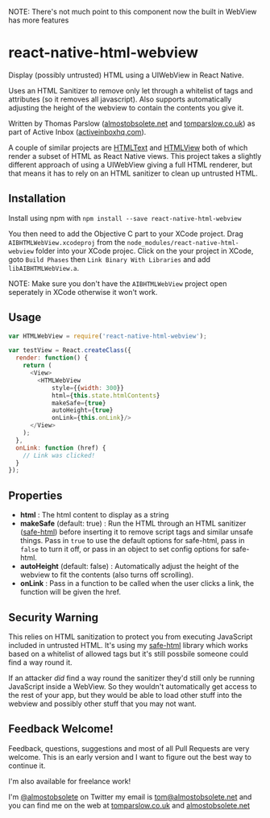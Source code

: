NOTE: There's not much point to this component now the built in WebView has more features

# react-native-html-webview

Display (possibly untrusted) HTML using a UIWebView in React Native.

Uses an HTML Sanitizer to remove only let through a whitelist of tags
and attributes (so it removes all javascript). Also supports
automatically adjusting the height of the webview to contain the
contents you give it.

Written by Thomas Parslow
([almostobsolete.net](http://almostobsolete.net) and
[tomparslow.co.uk](http://tomparslow.co.uk)) as part of Active Inbox
([activeinboxhq.com](http://activeinboxhq.com/)).

A couple of similar projects are
[HTMLText](https://github.com/siuying/react-native-htmltext) and
[HTMLView](https://github.com/jsdf/react-native-htmlview) both of
which render a subset of HTML as React Native views. This project
takes a slightly different approach of using a UIWebView giving a full
HTML renderer, but that means it has to rely on an HTML sanitizer to
clean up untrusted HTML.

## Installation

Install using npm with `npm install --save react-native-html-webview`

You then need to add the Objective C part to your XCode project. Drag
`AIBHTMLWebView.xcodeproj` from the
`node_modules/react-native-html-webview` folder into your XCode
projec. Click on the your project in XCode, goto `Build Phases` then
`Link Binary With Libraries` and add `libAIBHTMLWebView.a`.

NOTE: Make sure you don't have the `AIBHTMLWebView` project open seperately in XCode otherwise it won't work.

## Usage

```javascript
var HTMLWebView = require('react-native-html-webview');

var testView = React.createClass({
  render: function() {
    return (
      <View>
        <HTMLWebView
            style={{width: 300}}
            html={this.state.htmlContents}
            makeSafe={true}
            autoHeight={true}
            onLink={this.onLink}/>
      </View>
    );
  },
  onLink: function (href) {
    // Link was clicked!
  }
});
```

## Properties

- **html** : The html content to display as a string
- **makeSafe** (default: true) : Run the HTML through an HTML
    sanitizer ([safe-html](http://github.com/almost/safe-html)) before
    inserting it to remove script tags and similar unsafe things. Pass
    in `true` to use the default options for safe-html, pass in
    `false` to turn it off, or pass in an object to set config options
    for safe-html.
- **autoHeight** (default: false) : Automatically adjust the height of
    the webview to fit the contents (also turns off scrolling).
- **onLink** : Pass in a function to be called when the user clicks a
    link, the function will be given the href.

## Security Warning

This relies on HTML sanitization to protect you from executing
JavaScript included in untrusted HTML. It's using my
[safe-html](https://www.npmjs.com/package/safe-html) library which
works based on a whitelist of allowed tags but it's still possbile
someone could find a way round it.

If an attacker *did* find a way round the sanitizer they'd still only
be running JavaScript inside a WebView. So they wouldn't automatically
get access to the rest of your app, but they would be able to load
other stuff into the webview and possibly other stuff that you may not
want.

## Feedback Welcome!

Feedback, questions, suggestions and most of all Pull Requests are
very welcome. This is an early version and I want to figure out the
best way to continue it.

I'm also available for freelance work!

I'm [@almostobsolete](http://twitter.com/almostobsolete) on Twitter my
email is [tom@almostobsolete.net](mailto:tom@almostobsolete.net) and
you can find me on the web at
[tomparslow.co.uk](http://tomparslow.co.uk) and
[almostobsolete.net](http://almostobsolete.net)
